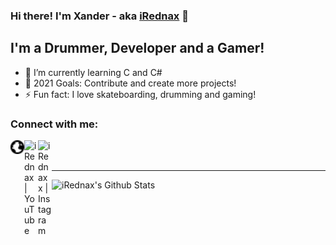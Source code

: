 ### Hi there! I'm Xander - aka [iRednax][website] 👋

## I'm a Drummer, Developer and a Gamer!

- 🌱 I’m currently learning C and C#
- 🥅 2021 Goals: Contribute and create more projects!
- ⚡ Fun fact: I love skateboarding, drumming and gaming!

### Connect with me:

[<img align="left" alt="xandernetwork.nl" width="22px" src="https://raw.githubusercontent.com/iconic/open-iconic/master/svg/globe.svg" />][website]
[<img align="left" alt="iRednax | YouTube" width="22px" src="https://cdn.jsdelivr.net/npm/simple-icons@v3/icons/youtube.svg" />][youtube]
[<img align="left" alt="iRednaxx | Instagram" width="22px" src="https://cdn.jsdelivr.net/npm/simple-icons@v3/icons/instagram.svg" />][instagram]

<br />
<br />

---

<img align="left" alt="iRednax's Github Stats" src="https://github-readme-stats.vercel.app/api?username=iRednax&show_icons=true&hide_border=true" />

[website]: https://xandernetwork.nl
[youtube]: https://www.youtube.com/channel/UCFdgVWebZ28s39YyEbft6Nw
[instagram]: https://www.instagram.com/irednax/
